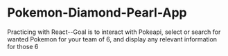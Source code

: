 # Pokemon-Diamond-Pearl-App
Practicing with React--Goal is to interact with Pokeapi, select or search for wanted Pokemon for your team of 6, and display any relevant information for those 6
